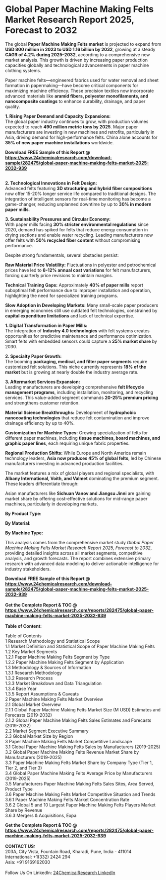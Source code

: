 <h1>Global Paper Machine Making Felts Market Research Report 2025, Forecast to 2032</h1><p>The global <strong>Paper Machine Making Felts market</strong> is projected to expand from <strong>USD 800 million in 2023 to USD 1.16 billion by 2032</strong>, growing at a steady <strong>CAGR of 4.2% during 2025–2032</strong>, according to a comprehensive new market analysis. This growth is driven by increasing paper production capacities globally and technological advancements in paper machine clothing systems.</p><p>Paper machine felts—engineered fabrics used for water removal and sheet formation in papermaking—have become critical components for maximizing machine efficiency. These precision textiles now incorporate advanced materials like <strong>aramid fibers, polyester monofilaments, and nanocomposite coatings</strong> to enhance durability, drainage, and paper quality.</p><p><strong>1. Rising Paper Demand and Capacity Expansions:</strong><br>
The global paper industry continues to grow, with production volumes expected to reach <strong>490 million metric tons by 2025</strong>. Major paper manufacturers are investing in new machines and retrofits, particularly in Asia, driving demand for high-performance felts. China alone accounts for <strong>35% of new paper machine installations</strong> worldwide.</p><div><b>Download FREE Sample of this Report @ 
            <a href="https://www.24chemicalresearch.com/download-sample/282475/global-paper-machine-making-felts-market-2025-2032-939">
            https://www.24chemicalresearch.com/download-sample/282475/global-paper-machine-making-felts-market-2025-2032-939</a></b></div><br><p><strong>2. Technological Innovations in Felt Design:</strong><br>
Advanced felts featuring <strong>3D structuring and hybrid fiber compositions</strong> now offer 15-20% longer service life compared to traditional designs. The integration of intelligent sensors for real-time monitoring has become a game-changer, reducing unplanned downtime by up to <strong>30% in modern paper mills</strong>.</p><p><strong>3. Sustainability Pressures and Circular Economy:</strong><br>
With paper mills facing <strong>30% stricter environmental regulations</strong> since 2020, demand has spiked for felts that reduce energy consumption in drying sections and enable water recycling. Leading manufacturers now offer felts with <strong>50% recycled fiber content</strong> without compromising performance.</p><p>Despite strong fundamentals, several obstacles persist:</p><p><strong>Raw Material Price Volatility:</strong> Fluctuations in polyester and petrochemical prices have led to <strong>8-12% annual cost variations</strong> for felt manufacturers, forcing quarterly price revisions to maintain margins.</p><p><strong>Technical Training Gaps:</strong> Approximately <strong>40% of paper mills</strong> report suboptimal felt performance due to improper installation and operation, highlighting the need for specialized training programs.</p><p><strong>Slow Adoption in Developing Markets:</strong> Many small-scale paper producers in emerging economies still use outdated felt technologies, constrained by <strong>capital expenditure limitations</strong> and lack of technical expertise.</p><p><strong>1. Digital Transformation in Paper Mills:</strong><br>
The integration of <strong>Industry 4.0 technologies</strong> with felt systems creates opportunities for predictive maintenance and performance optimization. Smart felts with embedded sensors could capture a <strong>25% market share</strong> by 2030.</p><p><strong>2. Specialty Paper Growth:</strong><br>
The booming <strong>packaging, medical, and filter paper segments</strong> require customized felt solutions. This niche currently represents <strong>18% of the market</strong> but is growing at nearly double the industry average rate.</p><p><strong>3. Aftermarket Services Expansion:</strong><br>
Leading manufacturers are developing comprehensive <strong>felt lifecycle management programs</strong>, including installation, monitoring, and recycling services. This value-added segment commands <strong>20-25% premium pricing</strong> and strengthens customer retention.</p><p><strong>Material Science Breakthroughs:</strong> Development of <strong>hydrophobic nanocoating technologies</strong> that reduce felt contamination and improve drainage efficiency by up to 40%.</p><p><strong>Customization for Machine Types:</strong> Growing specialization of felts for different paper machines, including <strong>tissue machines, board machines, and graphic paper lines</strong>, each requiring unique fabric properties.</p><p><strong>Regional Production Shifts:</strong> While Europe and North America remain technology leaders, <strong>Asia now produces 45% of global felts</strong>, led by Chinese manufacturers investing in advanced production facilities.</p><p>The market features a mix of global players and regional specialists, with <strong>Albany International, Voith, and Valmet</strong> dominating the premium segment. These leaders differentiate through:</p><p>Asian manufacturers like <strong>Sichuan Vanov and Jiangsu Jinni</strong> are gaining market share by offering cost-effective solutions for mid-range paper machines, particularly in developing markets.</p><p><strong>By Product Type:</strong></p><p><strong>By Material:</strong></p><p><strong>By Machine Type:</strong></p><p>This analysis comes from the comprehensive market study <em>Global Paper Machine Making Felts Market Research Report 2025, Forecast to 2032</em>, providing detailed insights across all market segments, competitive analysis, and growth forecasts. The report combines extensive primary research with advanced data modeling to deliver actionable intelligence for industry stakeholders.</p><div><b>Download FREE Sample of this Report @ 
            <a href="https://www.24chemicalresearch.com/download-sample/282475/global-paper-machine-making-felts-market-2025-2032-939">
            https://www.24chemicalresearch.com/download-sample/282475/global-paper-machine-making-felts-market-2025-2032-939</a></b></div><br><div><b>Get the Complete Report & TOC @ 
            <a href="https://www.24chemicalresearch.com/reports/282475/global-paper-machine-making-felts-market-2025-2032-939">
            https://www.24chemicalresearch.com/reports/282475/global-paper-machine-making-felts-market-2025-2032-939</a></b></div><br>
            <b>Table of Content:</b><p>Table of Contents<br />
1 Research Methodology and Statistical Scope<br />
1.1 Market Definition and Statistical Scope of Paper Machine Making Felts<br />
1.2 Key Market Segments<br />
1.2.1 Paper Machine Making Felts Segment by Type<br />
1.2.2 Paper Machine Making Felts Segment by Application<br />
1.3 Methodology & Sources of Information<br />
1.3.1 Research Methodology<br />
1.3.2 Research Process<br />
1.3.3 Market Breakdown and Data Triangulation<br />
1.3.4 Base Year<br />
1.3.5 Report Assumptions & Caveats<br />
2 Paper Machine Making Felts Market Overview<br />
2.1 Global Market Overview<br />
2.1.1 Global Paper Machine Making Felts Market Size (M USD) Estimates and Forecasts (2019-2032)<br />
2.1.2 Global Paper Machine Making Felts Sales Estimates and Forecasts (2019-2032)<br />
2.2 Market Segment Executive Summary<br />
2.3 Global Market Size by Region<br />
3 Paper Machine Making Felts Market Competitive Landscape<br />
3.1 Global Paper Machine Making Felts Sales by Manufacturers (2019-2025)<br />
3.2 Global Paper Machine Making Felts Revenue Market Share by Manufacturers (2019-2025)<br />
3.3 Paper Machine Making Felts Market Share by Company Type (Tier 1, Tier 2, and Tier 3)<br />
3.4 Global Paper Machine Making Felts Average Price by Manufacturers (2019-2025)<br />
3.5 Manufacturers Paper Machine Making Felts Sales Sites, Area Served, Product Type<br />
3.6 Paper Machine Making Felts Market Competitive Situation and Trends<br />
3.6.1 Paper Machine Making Felts Market Concentration Rate<br />
3.6.2 Global 5 and 10 Largest Paper Machine Making Felts Players Market Share by Revenue<br />
3.6.3 Mergers & Acquisitions, Expa</p><div><b>Get the Complete Report & TOC @ 
            <a href="https://www.24chemicalresearch.com/reports/282475/global-paper-machine-making-felts-market-2025-2032-939">
            https://www.24chemicalresearch.com/reports/282475/global-paper-machine-making-felts-market-2025-2032-939</a></b></div><br><b>CONTACT US:</b><br>
            203A, City Vista, Fountain Road, Kharadi, Pune, India - 411014<br>
            International: +1(332) 2424 294<br>
            Asia: +91 9169162030 <br><br>
            Follow Us On LinkedIn: <a href="https://www.linkedin.com/company/24chemicalresearch/">24ChemicalResearch LinkedIn</a>
